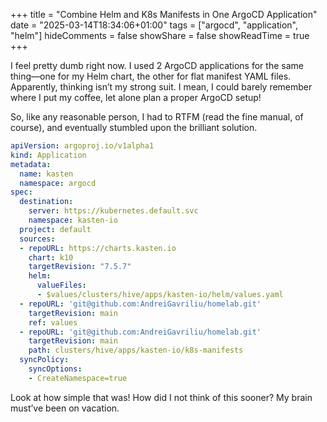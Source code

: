 +++
title = "Combine Helm and K8s Manifests in One ArgoCD Application"
date = "2025-03-14T18:34:06+01:00"
tags = ["argocd", "application", "helm"]
hideComments = false
showShare = false
showReadTime = true
+++

I feel pretty dumb right now. I used 2 ArgoCD applications for the same thing—one for my Helm chart, the other for flat manifest YAML files. Apparently, thinking isn’t my strong suit. I mean, I could barely remember where I put my coffee, let alone plan a proper ArgoCD setup!<br>
<!--more-->
So, like any reasonable person, I had to RTFM (read the fine manual, of course), and eventually stumbled upon the brilliant solution.


```yaml
apiVersion: argoproj.io/v1alpha1
kind: Application
metadata:
  name: kasten
  namespace: argocd
spec:
  destination:
    server: https://kubernetes.default.svc
    namespace: kasten-io
  project: default
  sources:
  - repoURL: https://charts.kasten.io
    chart: k10
    targetRevision: "7.5.7"
    helm:
      valueFiles:
      - $values/clusters/hive/apps/kasten-io/helm/values.yaml
  - repoURL: 'git@github.com:AndreiGavriliu/homelab.git'
    targetRevision: main
    ref: values
  - repoURL: 'git@github.com:AndreiGavriliu/homelab.git'
    targetRevision: main
    path: clusters/hive/apps/kasten-io/k8s-manifests
  syncPolicy:
    syncOptions:
    - CreateNamespace=true
```

Look at how simple that was! How did I not think of this sooner? My brain must’ve been on vacation.